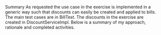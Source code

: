 Summary
As requested the use case in the exercise is implemented in a generic way such that discounts can easily be created and applied to bills. The main test cases are in BillTest. The discounts in the exercise are created in DiscountServiceImpl. Below is a summary of my approach, rationale and completed activities.
